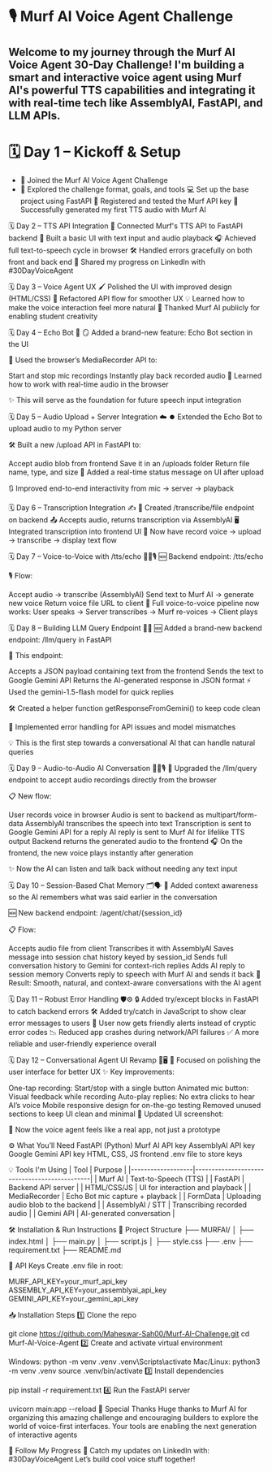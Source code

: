 # 🎙️ Murf AI Voice Agent Challenge
## Welcome to my journey through the Murf AI Voice Agent 30-Day Challenge! I'm building a smart and interactive voice agent using Murf AI's powerful TTS capabilities and integrating it with real-time tech like AssemblyAI, FastAPI, and LLM APIs.

# 🗓️ Day 1 – Kickoff & Setup
- 🚀 Joined the Murf AI Voice Agent Challenge
- 🧠 Explored the challenge format, goals, and tools
💻 Set up the base project using FastAPI
🔐 Registered and tested the Murf API key
🎉 Successfully generated my first TTS audio with Murf AI

🗓️ Day 2 – TTS API Integration
🔁 Connected Murf's TTS API to FastAPI backend
🧪 Built a basic UI with text input and audio playback
🎧 Achieved full text-to-speech cycle in browser
🛠️ Handled errors gracefully on both front and back end
📢 Shared my progress on LinkedIn with #30DayVoiceAgent

🗓️ Day 3 – Voice Agent UX
🖌️ Polished the UI with improved design (HTML/CSS)
🔄 Refactored API flow for smoother UX
💡 Learned how to make the voice interaction feel more natural
🙌 Thanked Murf AI publicly for enabling student creativity

🗓️ Day 4 – Echo Bot 🎤
🪞 Added a brand-new feature: Echo Bot section in the UI

🧩 Used the browser’s MediaRecorder API to:

Start and stop mic recordings
Instantly play back recorded audio
🧠 Learned how to work with real-time audio in the browser

✨ This will serve as the foundation for future speech input integration

🗓️ Day 5 – Audio Upload + Server Integration ☁️
⏺️ Extended the Echo Bot to upload audio to my Python server

🛠️ Built a new /upload API in FastAPI to:

Accept audio blob from frontend
Save it in an /uploads folder
Return file name, type, and size
🔔 Added a real-time status message on UI after upload

🔃 Improved end-to-end interactivity from mic → server → playback

🗓️ Day 6 – Transcription Integration ✍️
🧵 Created /transcribe/file endpoint on backend
📤 Accepts audio, returns transcription via AssemblyAI
🖥️ Integrated transcription into frontend UI
📜 Now have record voice → upload → transcribe → display text flow

🗓️ Day 7 – Voice-to-Voice with /tts/echo 🎤🔄🎙️
🆕 Backend endpoint: /tts/echo

🎙️ Flow:

Accept audio → transcribe (AssemblyAI)
Send text to Murf AI → generate new voice
Return voice file URL to client
🔄 Full voice-to-voice pipeline now works: User speaks → Server transcribes → Murf re-voices → Client plays

🗓️ Day 8 – Building LLM Query Endpoint 🧠💬
🆕 Added a brand-new backend endpoint: /llm/query in FastAPI

📩 This endpoint:

Accepts a JSON payload containing text from the frontend
Sends the text to Google Gemini API
Returns the AI-generated response in JSON format
⚡ Used the gemini-1.5-flash model for quick replies

🛠️ Created a helper function getResponseFromGemini() to keep code clean

🚫 Implemented error handling for API issues and model mismatches

💡 This is the first step towards a conversational AI that can handle natural queries

🗓️ Day 9 – Audio-to-Audio AI Conversation 🎤🤖🎙️
🔄 Upgraded the /llm/query endpoint to accept audio recordings directly from the browser

📋 New flow:

User records voice in browser
Audio is sent to backend as multipart/form-data
AssemblyAI transcribes the speech into text
Transcription is sent to Google Gemini API for a reply
AI reply is sent to Murf AI for lifelike TTS output
Backend returns the generated audio to the frontend
🎧 On the frontend, the new voice plays instantly after generation

✨ Now the AI can listen and talk back without needing any text input

🗓️ Day 10 – Session-Based Chat Memory 🗂️🗣️
🧠 Added context awareness so the AI remembers what was said earlier in the conversation

🆕 New backend endpoint: /agent/chat/{session_id}

📋 Flow:

Accepts audio file from client
Transcribes it with AssemblyAI
Saves message into session chat history keyed by session_id
Sends full conversation history to Gemini for context-rich replies
Adds AI reply to session memory
Converts reply to speech with Murf AI and sends it back
🎯 Result: Smooth, natural, and context-aware conversations with the AI agent

🗓️ Day 11 – Robust Error Handling 🛡️⚙️
🔒 Added try/except blocks in FastAPI to catch backend errors
🛠️ Added try/catch in JavaScript to show clear error messages to users
📢 User now gets friendly alerts instead of cryptic error codes
📉 Reduced app crashes during network/API failures
✅ A more reliable and user-friendly experience overall

🗓️ Day 12 – Conversational Agent UI Revamp 🎨🖥️
🎯 Focused on polishing the user interface for better UX
✨ Key improvements:

One-tap recording: Start/stop with a single button
Animated mic button: Visual feedback while recording
Auto-play replies: No extra clicks to hear AI’s voice
Mobile responsive design for on-the-go testing
Removed unused sections to keep UI clean and minimal
📸 Updated UI screenshot:

🚀 Now the voice agent feels like a real app, not just a prototype

⚙️ What You’ll Need
FastAPI (Python)
Murf AI API key
AssemblyAI API key
Google Gemini API key
HTML, CSS, JS frontend
.env file to store keys

💡 Tools I'm Using
| Tool              | Purpose                                      |
|-------------------|----------------------------------------------|
| Murf AI           | Text-to-Speech (TTS)                         |
| FastAPI           | Backend API server                           |
| HTML/CSS/JS       | UI for interaction and playback              |
| MediaRecorder     | Echo Bot mic capture + playback              |
| FormData          | Uploading audio blob to the backend          |
| AssemblyAI / STT  | Transcribing recorded audio                   |
| Gemini API        | AI-generated conversation                    |

🛠 Installation & Run Instructions
📂 Project Structure
├── MURFAI/ 
│   ├── index.html
│   ├── main.py
│   ├── script.js
│   ├── style.css
├── .env
├── requirement.txt
├── README.md

🔑 API Keys
Create .env file in root:

MURF_API_KEY=your_murf_api_key
ASSEMBLY_API_KEY=your_assemblyai_api_key
GEMINI_API_KEY=your_gemini_api_key

📥 Installation Steps
1️⃣ Clone the repo

git clone https://github.com/Maheswar-Sah00/Murf-AI-Challenge.git
cd Murf-AI-Voice-Agent
2️⃣ Create and activate virtual environment

Windows:
python -m venv .venv
.venv\Scripts\activate
Mac/Linux:
python3 -m venv .venv
source .venv/bin/activate
3️⃣ Install dependencies

pip install -r requirement.txt
4️⃣ Run the FastAPI server

uvicorn main:app --reload
🙌 Special Thanks
Huge thanks to Murf AI for organizing this amazing challenge and encouraging builders to explore the world of voice-first interfaces. Your tools are enabling the next generation of interactive agents 

🔗 Follow My Progress
📍 Catch my updates on LinkedIn with: #30DayVoiceAgent Let’s build cool voice stuff together!
